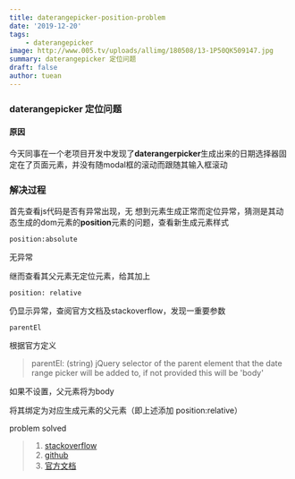```yaml
---
title: daterangepicker-position-problem
date: '2019-12-20'
tags: 
    - daterangepicker
image: http://www.005.tv/uploads/allimg/180508/13-1P50QK509147.jpg
summary: daterangepicker 定位问题
draft: false
author: tuean
---
```



### daterangepicker 定位问题

#### 原因
今天同事在一个老项目开发中发现了**daterangerpicker**生成出来的日期选择器固定在了页面元素，并没有随modal框的滚动而跟随其输入框滚动

### 解决过程
首先查看js代码是否有异常出现，无
想到元素生成正常而定位异常，猜测是其动态生成的dom元素的**position**元素的问题，查看新生成元素样式
```
position:absolute
```
无异常

继而查看其父元素无定位元素，给其加上
```
position: relative
```

仍显示异常，查阅官方文档及stackoverflow，发现一重要参数
```
parentEl
```
根据官方定义
> parentEl: (string) jQuery selector of the parent element that the date range picker will be added to, if not provided this will be 'body'

如果不设置，父元素将为body <br />

将其绑定为对应生成元素的父元素（即上述添加 position:relative）

problem solved




> 1. [stackoverflow](https://stackoverflow.com/questions/56964857/dropdown-menu-doesnt-stay-in-place-when-scrolling)
> 2. [github](https://github.com/dangrossman/daterangepicker)
> 3. [官方文档](http://www.daterangepicker.com/#options)
